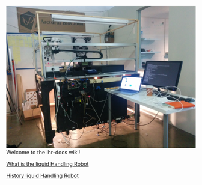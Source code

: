 ![](https://github.com/cclrobotics/lhr-docs/blob/master/Image/PedroSkypeImages/Pedroskype4.jpg?raw=true)
Welcome to the lhr-docs wiki!

[What is the liquid Handling Robot](https://github.com/cclrobotics/lhr-docs/wiki/Things1)

[History liquid Handling Robot](https://github.com/cclrobotics/lhr-docs/wiki/Things1)
